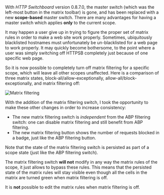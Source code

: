 With _HTTP Switchboard_ version 0.8.7.0, the master switch (which was the left-most button in the matrix toolbar) is gone, and has been replaced with a new **scope-based** master switch. There are many advantages for having a master switch which applies **only** to the current scope.

It may happen a user give up in trying to figure the proper set of matrix rules in order to make a web site work properly. Sometimes, ubiquitously blacklisted hostnames must unfortunately be un-blacklisted for a web page to work properly. It may quickly become bothersome, to the point where a user was simply switching off HTTPSB completely just because of one specific web page.

So it is now possible to completely turn off matrix filtering for a specific scope, which will leave all other scopes unaffected. Here is a comparison of three matrix states, block-all/allow-exceptionally, allow-all/block-exceptionally, and matrix filtering off:

![Matrix filtering](https://raw.githubusercontent.com/gorhill/httpswitchboard/a65026f65973c1a81ba69ecbc5041da5fe956054/doc/img/mtx-filtering-switch.gif)

With the addition of the matrix filtering switch, I took the opportunity to make these other changes in order to increase consistency:

- The new matrix filtering switch is _independent_ from the ABP filtering switch: one can disable matrix filtering and still benefit from ABP filtering.
- The new matrix filtering button shows the number of requests blocked in a badge, just like the ABP filtering button.

Note that the state of the matrix filtering switch is persisted as part of a scope state (just like the ABP filtering switch).

The matrix filtering switch **will not** modify in any way the matrix rules of the scope, it just allows to bypass these rules. This means that the persisted state of the matrix rules will stay visible even though all the cells in the matrix are turned green when matrix filtering is off.

It is **not** possible to edit the matrix rules when matrix filtering is off.